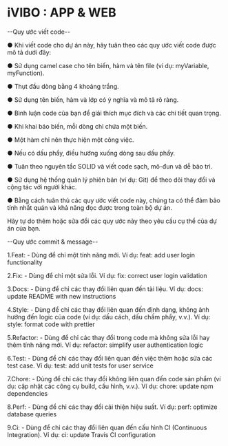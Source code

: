 # iVIBO : APP & WEB

--Quy ước viết code--

● Khi viết code cho dự án này, hãy tuân theo các quy ước viết code được mô tả dưới đây:

● Sử dụng camel case cho tên biến, hàm và tên file (ví dụ: myVariable, myFunction).

● Thụt đầu dòng bằng 4 khoảng trắng.

● Sử dụng tên biến, hàm và lớp có ý nghĩa và mô tả rõ ràng.

● Bình luận code của bạn để giải thích mục đích và các chi tiết quan trọng.

● Khi khai báo biến, mỗi dòng chỉ chứa một biến.

● Một hàm chỉ nên thực hiện một công việc.

● Nếu có dấu phẩy, điều hướng xuống dòng sau dấu phẩy.

● Tuân theo nguyên tắc SOLID và viết code sạch, mô-đun và dễ bảo trì.

● Sử dụng hệ thống quản lý phiên bản (ví dụ: Git) để theo dõi thay đổi và cộng tác với người khác.

● Bằng cách tuân thủ các quy ước viết code này, chúng ta có thể đảm bảo tính nhất quán và khả năng đọc được trong toàn bộ dự án.



Hãy tự do thêm hoặc sửa đổi các quy ước này theo yêu cầu cụ thể của dự án của bạn.


--Quy ước commit & message--

1.Feat: - Dùng để chỉ một tính năng mới.
Ví dụ: feat: add user login functionality

2.Fix: - Dùng để chỉ một sửa lỗi.
Ví dụ: fix: correct user login validation

3.Docs: - Dùng để chỉ các thay đổi liên quan đến tài liệu.
Ví dụ: docs: update README with new instructions

4.Style: - Dùng để chỉ các thay đổi liên quan đến định dạng, không ảnh hưởng đến logic của code (ví dụ: dấu cách, dấu chấm phẩy, v.v.).
Ví dụ: style: format code with prettier

5.Refactor: - Dùng để chỉ các thay đổi trong code mà không sửa lỗi hay thêm tính năng mới.
Ví dụ: refactor: simplify user authentication logic

6.Test: - Dùng để chỉ các thay đổi liên quan đến việc thêm hoặc sửa các test case.
Ví dụ: test: add unit tests for user service

7.Chore: - Dùng để chỉ các thay đổi không liên quan đến code sản phẩm (ví dụ: cập nhật các công cụ build, cấu hình, v.v.).
Ví dụ: chore: update npm dependencies

8.Perf: - Dùng để chỉ các thay đổi cải thiện hiệu suất.
Ví dụ: perf: optimize database queries

9.Ci: - Dùng để chỉ các thay đổi liên quan đến cấu hình CI (Continuous Integration).
Ví dụ: ci: update Travis CI configuration
